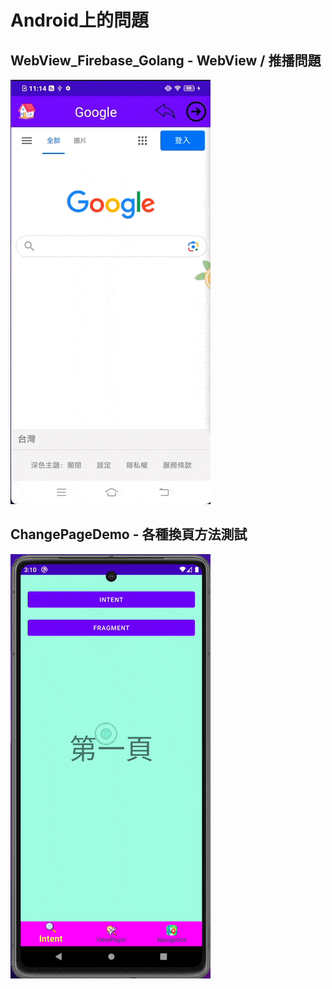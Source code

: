 # Android上的問題

## WebView_Firebase_Golang - WebView / 推播問題
![WebView_Firebase_Golang - WebView / 推播問題](./_GIF_/WebView_Firebase_Golang.gif)

## ChangePageDemo - 各種換頁方法測試
![ChangePageDemo - 各種換頁方法測試](./_GIF_/ChangePageDemo.gif)